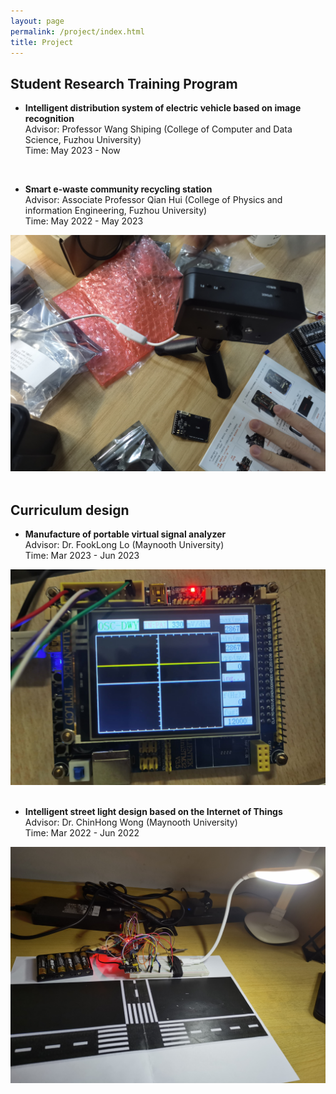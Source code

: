 ```yaml
---
layout: page
permalink: /project/index.html
title: Project
---
```



## Student Research Training Program

- **Intelligent distribution system of electric vehicle based on image recognition**<br>
Advisor: Professor Wang Shiping (College of Computer and Data Science, Fuzhou University)<br>
Time: May 2023 - Now<br>

<br>

- **Smart e-waste community recycling station**<br>
Advisor: Associate Professor Qian Hui (College of Physics and information Engineering, Fuzhou University)<br>
Time: May 2022 - May 2023<br>

<div>
<img src="/images/zp4.jpg">
</div>
<br>

## Curriculum design

- **Manufacture of portable virtual signal analyzer**<br>
Advisor: Dr. FookLong Lo (Maynooth University)<br>
Time: Mar 2023 - Jun 2023<br>

<div>
<img src="/images/zp3.jpg">
</div>
<br>

- **Intelligent street light design based on the Internet of Things**<br>
Advisor: Dr. ChinHong Wong (Maynooth University)<br>
Time: Mar 2022 - Jun 2022<br>

<div>
<img src="/images/zpa.jpg">
</div>
<br>
